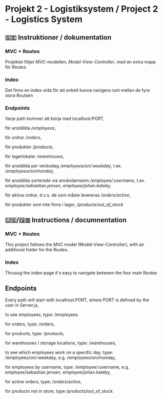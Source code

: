 # Projekt 2 - Logistiksystem / Project 2 - Logistics System

## 🇸🇪 Instruktioner / dokumentation

### MVC + Routes
Projektet följer MVC-modellen, *Model-View-Controller*, med en extra mapp för *Routes*.

### Index
Det finns en index-sida för att enkelt kunna navigera runt mellan de fyra stora Routsen

### Endpoints
Varje path kommer att börja med localhost:PORT,

för anställda */employees*,

för ordrar */orders*,

för produkter */products*,

för lagerlokaler */warehouses*,

för anställda per veckodag */employees/on/:weekday*, t.ex. */employees/on/monday*,

för anställda sorterade via användarnamn */employee/:username*, t.ex. *employee/sebastian.jensen*, *employee/johan.kateby*,

för aktiva ordrar, d.v.s. de som måste levereras */orders/active*,

för produkter som inte finns i lager, */products/out_of_stock*

## 🇺🇸/🇬🇧 Instructions / documnentation

### MVC + Routes
This project follows the MVC model (Model-View-Controller), with an additional folder for the Routes.

### Index
Thruoug the index-page it's easy to navigate between the four main Routes

## Endpoints
Every path will start with localhost:PORT, where PORT is defined by the user in Server.js,

to see employees, type: /employees

for orders, type: /orders,

for products, type: /products,

for warehouses / storage locations, type: /warehouses,

to see which employees work on a specific day, type: /employees/on/:weekday, e.g. /employees/on/monday,

for employees by username, type: /employee/:username, e.g. employee/sebastian.jensen, employee/johan.kateby,

for active orders, type: /orders/active,

for products not in store, type /products/out_of_stock